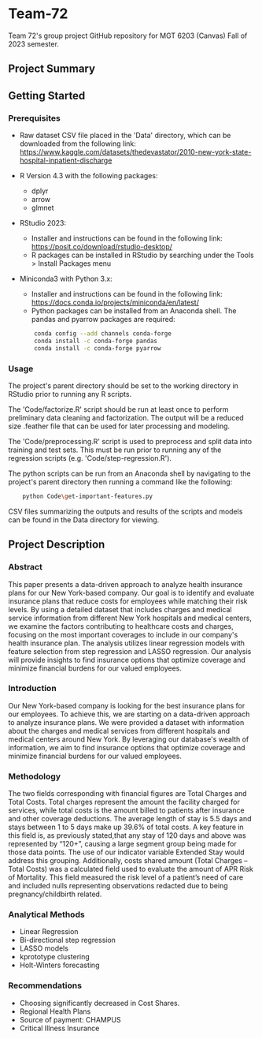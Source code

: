 # Team-72
 Team 72's group project GitHub repository for MGT 6203 (Canvas) Fall of 2023 semester.

## Project Summary

## Getting Started

### Prerequisites

* Raw dataset CSV file placed in the 'Data' directory, which can be downloaded from the following link:
https://www.kaggle.com/datasets/thedevastator/2010-new-york-state-hospital-inpatient-discharge

* R Version 4.3 with the following packages:
    - dplyr
    - arrow
    - glmnet

* RStudio 2023:
    - Installer and instructions can be found in the following link: https://posit.co/download/rstudio-desktop/
    - R packages can be installed in RStudio by searching under the Tools > Install Packages menu

* Miniconda3 with Python 3.x:
    - Installer and instructions can be found in the following link: https://docs.conda.io/projects/miniconda/en/latest/
    - Python packages can be installed from an Anaconda shell. The pandas and pyarrow packages are required:
  
    ```sh
        conda config --add channels conda-forge
        conda install -c conda-forge pandas
        conda install -c conda-forge pyarrow
    ```

### Usage

The project's parent directory should be set to the working directory in RStudio prior to running any R scripts.

The 'Code/factorize.R' script should be run at least once to perform preliminary data cleaning and factorization.
The output will be a reduced size .feather file that can be used for later processing and modeling.

The 'Code/preprocessing.R' script is used to preprocess and split data into training and test sets.
This must be run prior to running any of the regression scripts (e.g. 'Code/step-regression.R').

The python scripts can be run from an Anaconda shell by navigating to the project's parent directory then running a command like the following:
```sh
    python Code\get-important-features.py
```

CSV files summarizing the outputs and results of the scripts and models can be found in the Data directory for viewing.

## Project Description

### Abstract

This paper presents a data-driven approach to analyze health insurance plans for our New York-based company. Our goal is to identify and evaluate insurance plans that reduce costs for employees while matching their risk levels. By using a detailed dataset that includes charges and medical service information from different New York hospitals and medical centers, we examine the factors contributing to healthcare costs and charges, focusing on the most important coverages to include in our company's health insurance plan. The analysis utilizes linear regression models with feature selection from step regression and LASSO regression. Our analysis will provide insights to find insurance options that optimize coverage and minimize financial burdens for our valued employees.

### Introduction

Our New York-based company is looking for the best insurance plans for our employees. To achieve this, we are starting on a data-driven approach to analyze insurance plans. We were provided a dataset with information about the charges and medical services from different hospitals and medical centers around New York. By leveraging our database's wealth of information, we aim to find insurance options that optimize coverage and minimize financial burdens for our valued employees.

### Methodology

The two fields corresponding with financial figures are Total Charges and Total Costs. Total charges represent the amount the facility charged for services, while total costs is the amount billed to patients after insurance and other coverage deductions. 
The average length of stay is 5.5 days and stays between 1 to 5 days make up 39.6% of total costs. A key feature in this field is, as previously stated,that any stay of 120 days and above was represented by “120+”, causing a large segment group being made for those data points. The use of our indicator variable Extended Stay would address this grouping. Additionally, costs shared amount (Total Charges – Total Costs) was a calculated field used to evaluate the amount of
APR Risk of Mortality. This field measured the risk level of a patient’s need of care and included nulls representing observations redacted due to being pregnancy/childbirth related. 

### Analytical Methods

* Linear Regression
* Bi-directional step regression
* LASSO models
* kprototype clustering
* Holt-Winters forecasting


### Recommendations

* Choosing significantly decreased in Cost Shares.
* Regional Health Plans
* Source of payment: CHAMPUS
* Critical Illness Insurance


